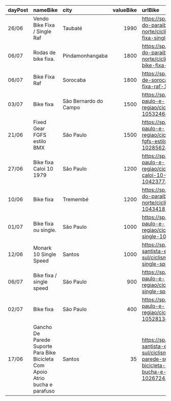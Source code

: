 | dayPost   | nameBike                                                                      | city                  |   valueBike | urlBike                                                                                                                                                |
|:----------|:------------------------------------------------------------------------------|:----------------------|------------:|:-------------------------------------------------------------------------------------------------------------------------------------------------------|
| 26/06     | Vendo Bike Fixa / Single Raf                                                  | Taubaté               |        1990 | https://sp.olx.com.br/vale-do-paraiba-e-litoral-norte/ciclismo/vendo-bike-fixa-single-raf-1050270363                                                   |
| 06/07     | Rodas de bike fixa.                                                           | Pindamonhangaba       |        1800 | https://sp.olx.com.br/vale-do-paraiba-e-litoral-norte/ciclismo/rodas-de-bike-fixa-1048267190                                                           |
| 06/07     | Bike Fixa Raf                                                                 | Sorocaba              |        1800 | https://sp.olx.com.br/regiao-de-sorocaba/ciclismo/bike-fixa-raf-1053684962                                                                             |
| 03/07     | Bike fixa                                                                     | São Bernardo do Campo |        1500 | https://sp.olx.com.br/sao-paulo-e-regiao/ciclismo/bike-fixa-1053246487                                                                                 |
| 21/06     | Fixed Gear FGFS estilo BMX                                                    | São Paulo             |        1500 | https://sp.olx.com.br/sao-paulo-e-regiao/ciclismo/fixed-gear-fgfs-estilo-bmx-1028562449                                                                |
| 27/06     | Bike fixa Caloi 10 1979                                                       | São Paulo             |        1200 | https://sp.olx.com.br/sao-paulo-e-regiao/ciclismo/bike-fixa-caloi-10-1979-1042377433                                                                   |
| 10/06     | Bike fixa                                                                     | Tremembé              |        1200 | https://sp.olx.com.br/vale-do-paraiba-e-litoral-norte/ciclismo/bike-fixa-1043418146                                                                    |
| 01/07     | Bike fixa ou single.                                                          | São Paulo             |        1000 | https://sp.olx.com.br/sao-paulo-e-regiao/ciclismo/bike-fixa-ou-single-1052512838                                                                       |
| 12/06     | Monark 10 Single Speed                                                        | Santos                |        1000 | https://sp.olx.com.br/baixada-santista-e-litoral-sul/ciclismo/monark-10-single-speed-1044210535                                                        |
| 06/07     | Bike fixa / single speed                                                      | São Paulo             |         900 | https://sp.olx.com.br/sao-paulo-e-regiao/ciclismo/bike-fixa-single-speed-1054495630                                                                    |
| 02/07     | Bike fixa                                                                     | São Paulo             |         400 | https://sp.olx.com.br/sao-paulo-e-regiao/ciclismo/bike-fixa-1052813495                                                                                 |
| 17/06     | Gancho De Parede Suporte Para Bike Bicicleta Com Apoio Atrio bucha e parafuso | Santos                |          35 | https://sp.olx.com.br/baixada-santista-e-litoral-sul/ciclismo/gancho-de-parede-suporte-para-bike-bicicleta-com-apoio-atrio-bucha-e-parafuso-1026724308 |
